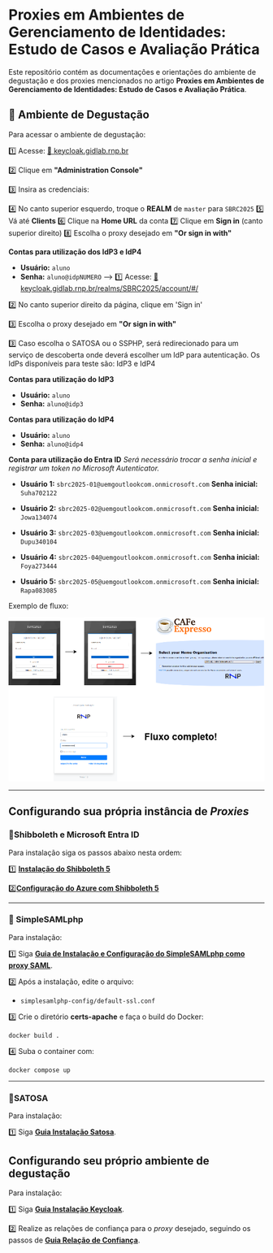 # Proxies em Ambientes de Gerenciamento de Identidades: Estudo de Casos e Avaliação Prática

Este repositório contém as documentações e orientações do ambiente de degustação e dos proxies mencionados no artigo **Proxies em Ambientes de Gerenciamento de Identidades: Estudo de Casos e Avaliação Prática**.  

## 🎯 Ambiente de Degustação

Para acessar o ambiente de degustação:

1️⃣ Acesse: [🔗 keycloak.gidlab.rnp.br](https://keycloak.gidlab.rnp.br)

2️⃣ Clique em **"Administration Console"**

3️⃣ Insira as credenciais:


  4️⃣ No canto superior esquerdo, troque o **REALM** de `master` para `SBRC2025`
  5️⃣ Vá até **Clients**
  6️⃣ Clique na **Home URL** da conta
  7️⃣ Clique em **Sign in** (canto superior direito)
  8️⃣ Escolha o proxy desejado em **"Or sign in with"**

**Contas para utilização dos IdP3 e IdP4**

- **Usuário:** `aluno`
- **Senha:** `aluno@idpNUMERO` -->
1️⃣ Acesse: [🔗 keycloak.gidlab.rnp.br/realms/SBRC2025/account/#/](https://keycloak.gidlab.rnp.br/realms/SBRC2025/account/#/)

2️⃣ No canto superior direito da página, clique em 'Sign in'

3️⃣ Escolha o proxy desejado em **"Or sign in with"**

3️⃣ Caso escolha o SATOSA ou o SSPHP, será redirecionado para um serviço de descoberta onde deverá escolher um IdP para autenticação. Os IdPs disponíveis para teste são: IdP3 e IdP4

**Contas para utilização do IdP3**

- **Usuário:** `aluno`
- **Senha:** `aluno@idp3`

**Contas para utilização do IdP4**

- **Usuário:** `aluno`
- **Senha:** `aluno@idp4`


**Conta para utilização do Entra ID**
_Será necessário trocar a senha inicial e registrar um token no Microsoft Autenticator._

* **Usuário 1:** `sbrc2025-01@uemgoutlookcom.onmicrosoft.com` **Senha inicial:** `Suha702122`

* **Usuário 2:** `sbrc2025-02@uemgoutlookcom.onmicrosoft.com` **Senha inicial:** `Jowa134074`

* **Usuário 3:** `sbrc2025-03@uemgoutlookcom.onmicrosoft.com` **Senha inicial:** `Dupu340104`

* **Usuário 4:** `sbrc2025-04@uemgoutlookcom.onmicrosoft.com` **Senha inicial:** `Foya273444`

* **Usuário 5:** `sbrc2025-05@uemgoutlookcom.onmicrosoft.com` **Senha inicial:** `Rapa083085`


Exemplo de fluxo:

![FLuxo](./fluxo.png)

---

## Configurando sua própria instância de *Proxies*

### 🔹Shibboleth e Microsoft Entra ID

Para instalação siga os passos abaixo nesta ordem:   

1️⃣ [**Instalação do Shibboleth 5**](Instalação_Shibboleth_5.md)  

2️⃣[**Configuração do Azure com Shibboleth 5**](Configuração_do_Azure_com_Shibboleth_5.md)

---

### 🔹 SimpleSAMLphp  

Para instalação:

1️⃣ Siga [**Guia de Instalação e Configuração do SimpleSAMLphp como proxy SAML**](Guia_de_Instalação_e_Configuração_do_SimpleSAMLphp_como_proxy_SAML.md).   

2️⃣ Após a instalação, edite o arquivo:     

- `simplesamlphp-config/default-ssl.conf`

3️⃣ Crie o diretório **certs-apache** e faça o build do Docker:

```
docker build .
```

4️⃣ Suba o container com:

```
docker compose up
```

---

### 🔹SATOSA

Para instalação:

1️⃣ Siga [**Guia Instalação Satosa**](Guia_Instalação_Satosa.md).


## Configurando seu próprio ambiente de degustação

Para instalação:

1️⃣ Siga [**Guia Instalação Keycloak**](Guia_Instalação_Keycloak.md).

2️⃣ Realize as relações de confiança para o *proxy* desejado, seguindo os passos de [**Guia Relação de Confiança**](Guia_Relação_de_Confiança.md).
